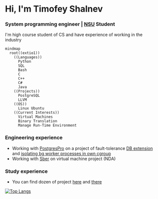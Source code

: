 # Hi, I'm Timofey Shalnev

### System programming engineer | [NSU](https://english.nsu.ru/) Student
  
I'm high course student of CS and have experience of working in the industry

```mermaid
mindmap
  root((extio1))
    ((Languages))
      Python
      SQL
      Bash
      C
      C++
      C#
      Java
    ((Projects))
      PostgreSQL
      LLVM
    ((OS))
      Linux Ubuntu
    ((Current Interests))
      Virtual Machines
      Binary Translation
      Manage Run-Time Environment
```

### Engineering experience
- Working with [PostgresPro](https://github.com/postgrespro) on a project of fault-tolerance [DB extension](https://github.com/extio1/pg_leader) and [isolating bg worker processes in own cgroup](https://github.com/extio1/pg_isolate)
- Working with [Sber](https://sbertech.ru/) on virtual machine project (NDA)
### Study experience
- You can find dozen of project [here](https://github.com/extio1/FIT_NSU3) and [there](https://github.com/extio1/FIT_NSU4)


[![Top Langs](https://github-readme-stats.vercel.app/api/top-langs/?username=extio1&layout=compact)](https://github.com/anuraghazra/github-readme-stats)
